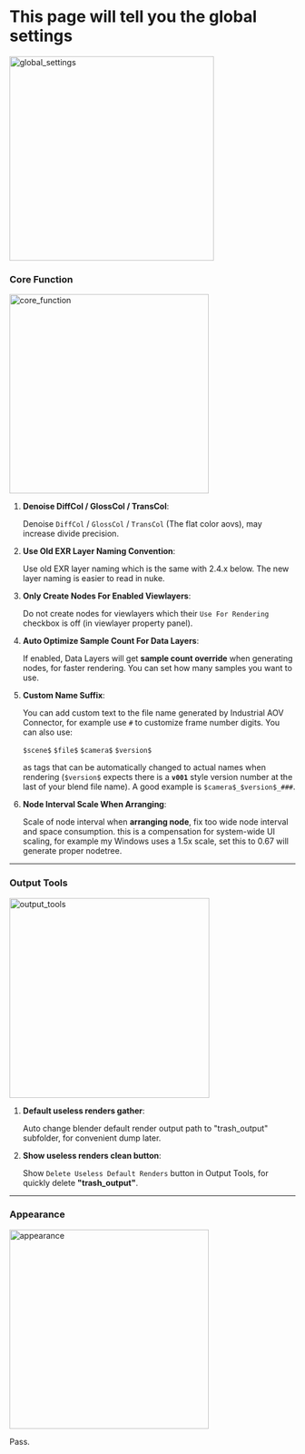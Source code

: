 # This page will tell you the global settings
<img width="360" alt="global_settings" src="https://github.com/user-attachments/assets/2d1d093f-2c6f-4de7-8ff1-1ad18184daf9" />

### **Core Function**
<img width="351" alt="core_function" src="https://github.com/user-attachments/assets/9fa6bb66-417a-4c57-a933-9a5ed51d6764" />

1. **Denoise DiffCol / GlossCol / TransCol**: 

    Denoise `DiffCol` / `GlossCol` / `TransCol` (The flat color aovs), may increase divide precision. 
2. **Use Old EXR Layer Naming Convention**:

    Use old EXR layer naming which is the same with 2.4.x below. The new layer naming is easier to read in nuke.
3. **Only Create Nodes For Enabled Viewlayers**:

    Do not create nodes for viewlayers which their `Use For Rendering` checkbox is off (in viewlayer property panel). 
4. **Auto Optimize Sample Count For Data Layers**:

    If enabled, Data Layers will get **sample count override** when generating nodes, for faster rendering. You can set how many samples you want to use.
5. **Custom Name Suffix**:

    You can add custom text to the file name generated by Industrial AOV Connector, for example use `#` to customize frame number digits. You can also use:

     `$scene$` `$file$` `$camera$` `$version$` 

     as tags that can be automatically changed to actual names when rendering (`$version$` expects there is a **`v001`** style version number at the last of your blend file name). A good example is `$camera$_$version$_###`.
6. **Node Interval Scale When Arranging**:

    Scale of node interval when **arranging node**, fix too wide node interval and space consumption. this is a compensation for system-wide UI scaling, for example my Windows uses a 1.5x scale, set this to 0.67 will generate proper nodetree.
---
### **Output Tools**
<img width="352" alt="output_tools" src="https://github.com/user-attachments/assets/ffa908d7-e51f-4367-8544-2ec1629dbe2a" />

1. **Default useless renders gather**: 

    Auto change blender default render output path to "trash_output" subfolder, for convenient dump later.

2. **Show useless renders clean button**:

    Show `Delete Useless Default Renders` button in Output Tools, for quickly delete **"trash_output"**.
---
### **Appearance**
<img width="351" alt="appearance" src="https://github.com/user-attachments/assets/cefe5d71-8107-4109-b097-34c9872092eb" />

Pass.
